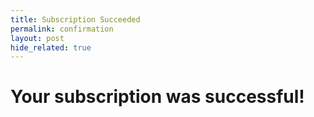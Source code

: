 ```yaml
---
title: Subscription Succeeded
permalink: confirmation
layout: post
hide_related: true
---
```


# Your subscription was successful!

